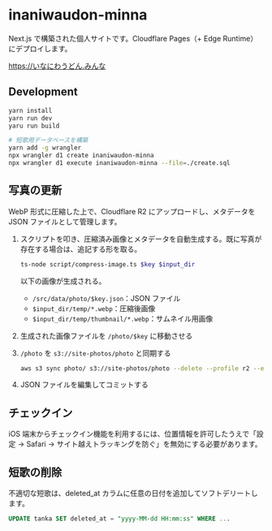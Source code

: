 # inaniwaudon-minna

Next.js で構築された個人サイトです。Cloudflare Pages（+ Edge Runtime）にデプロイします。

<https://いなにわうどん.みんな>

## Development

```bash
yarn install
yarn run dev
yaru run build

# 短歌用データベースを構築
yarn add -g wrangler
npx wrangler d1 create inaniwaudon-minna
npx wrangler d1 execute inaniwaudon-minna --file=./create.sql
```

## 写真の更新

WebP 形式に圧縮した上で、Cloudflare R2 にアップロードし、メタデータを JSON ファイルとして管理します。

1. スクリプトを叩き、圧縮済み画像とメタデータを自動生成する。既に写真が存在する場合は、追記する形を取る。

    ```bash
    ts-node script/compress-image.ts $key $input_dir
    ```
    
    以下の画像が生成される。

    - `/src/data/photo/$key.json`：JSON ファイル
    - `$input_dir/temp/*.webp`：圧縮後画像
    - `$input_dir/temp/thumbnail/*.webp`：サムネイル用画像

2. 生成された画像ファイルを `/photo/$key` に移動させる

3. `/photo` を `s3://site-photos/photo` と同期する

    ```bash
    aws s3 sync photo/ s3://site-photos/photo --delete --profile r2 --endpoint-url https://**.r2.cloudflarestorage.com --dryrun
    ```

4. JSON ファイルを編集してコミットする

## チェックイン

iOS 端末からチェックイン機能を利用するには、位置情報を許可したうえで「設定 → Safari → サイト越えトラッキングを防ぐ」を無効にする必要があります。

## 短歌の削除

不適切な短歌は、deleted_at カラムに任意の日付を追加してソフトデリートします。

```sql
UPDATE tanka SET deleted_at = "yyyy-MM-dd HH:mm:ss" WHERE ...
```
